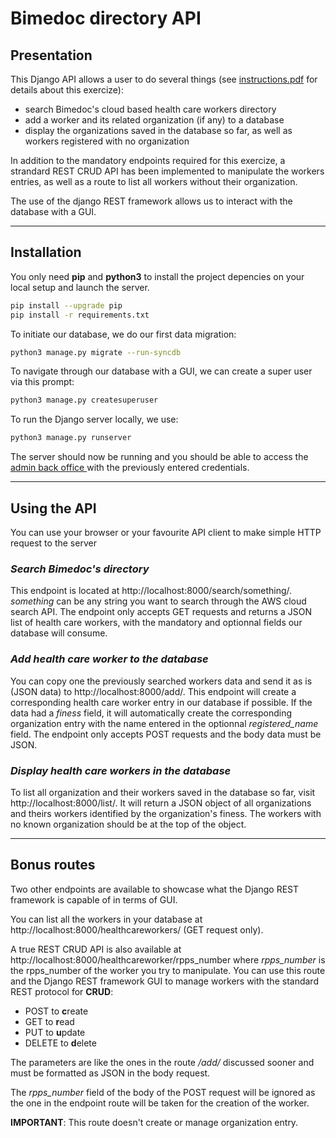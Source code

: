 **<h1>Bimedoc directory API</h1>**

**<h2>Presentation</h2>**

<p>
This Django API allows a user to do several things (see <a href=./instructions.pdf>instructions.pdf</a> for details about this exercize):

- search Bimedoc's cloud based health care workers directory
- add a worker and its related organization (if any) to a database
- display the organizations saved in the database so far, as well as workers registered with no organization

</p>

<p>
In addition to the mandatory endpoints required for this exercize, a strandard REST CRUD API has been implemented to manipulate the workers entries, as well as a route to list all workers without their organization.
</p>

<p>
The use of the django REST framework allows us to interact with the database with a GUI.
</p>

___

**<h2>Installation</h2>**

You only need **pip** and **python3** to install the project depencies on your local setup and launch the server.

```bash
pip install --upgrade pip
pip install -r requirements.txt
```

To initiate our database, we do our first data migration:

```bash
python3 manage.py migrate --run-syncdb
```

To navigate through our database with a GUI, we can create a super user via this prompt:

```bash
python3 manage.py createsuperuser
```


To run the Django server locally, we use:

```bash
python3 manage.py runserver
```

The server should now be running and you should be able to access the  <a href=http://localhost:8000/admin> admin back office </a> with the previously entered credentials.

___

**<h2>Using the API</h2>** 

You can use your browser or your favourite API client to make simple HTTP request to the server


***<h3>Search Bimedoc's directory</h3>***

This endpoint is located at http://localhost:8000/search/something/.  
*something* can be any string you want to search through the AWS cloud search API. The endpoint only accepts GET requests and returns a JSON list of health care workers, with the mandatory and optionnal fields our database will consume.

***<h3>Add health care worker to the database</h3>***
You can copy one the previously searched workers data and send it as is (JSON data) to http://localhost:8000/add/. This endpoint will create a corresponding health care worker entry in our database if possible. If the data had a *finess* field, it will automatically create the corresponding organization entry with the name entered in the optionnal *registered_name* field.
The endpoint only accepts POST requests and the body data must be JSON.

***<h3>Display health care workers in the database</h3>***
To list all organization and their workers saved in the database so far, visit http://localhost:8000/list/. It will return a JSON object of all organizations and theirs workers identified by the organization's finess. The workers with no known organization should be at the top of the object.

___

**<h2>Bonus routes</h2>** 

Two other endpoints are available to showcase what the Django REST framework is capable of in terms of GUI.  

You can list all the workers in your database at http://localhost:8000/healthcareworkers/ (GET request only).

A true REST CRUD API is also available at http://localhost:8000/healthcareworker/rpps_number where *rpps_number* is the rpps_number of the worker you try to manipulate. You can use this route and the Django REST framework GUI to manage workers with the standard REST protocol for **CRUD**:
- POST to **c**reate
- GET to **r**ead
- PUT to **u**pdate
- DELETE to **d**elete

The parameters are like the ones in the route */add/* discussed sooner and must be formatted as JSON in the body request. 

The *rpps_number* field of the body of the POST request will be ignored as the one in the endpoint route will be taken for the creation of the worker.

**IMPORTANT**: This route doesn't create or manage organization entry.